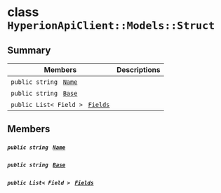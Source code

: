 # class `HyperionApiClient::Models::Struct` 

## Summary

 Members                                | Descriptions                                
----------------------------------------|---------------------------------------------
`public string ` [`Name`](#class_hyperion_api_client_1_1_models_1_1_struct_1a7ee9065718e6628dc7791b756fa6c0f9) | 
`public string ` [`Base`](#class_hyperion_api_client_1_1_models_1_1_struct_1a8e70df439a79507a2e3a5dcfe1a4d11d) | 
`public List< Field > ` [`Fields`](#class_hyperion_api_client_1_1_models_1_1_struct_1ac6e92dbbe28ecc6336ea2dd5e140a9a7) | 

## Members

##### `public string ` [`Name`](#class_hyperion_api_client_1_1_models_1_1_struct_1a7ee9065718e6628dc7791b756fa6c0f9) 

##### `public string ` [`Base`](#class_hyperion_api_client_1_1_models_1_1_struct_1a8e70df439a79507a2e3a5dcfe1a4d11d) 

##### `public List< Field > ` [`Fields`](#class_hyperion_api_client_1_1_models_1_1_struct_1ac6e92dbbe28ecc6336ea2dd5e140a9a7) 

